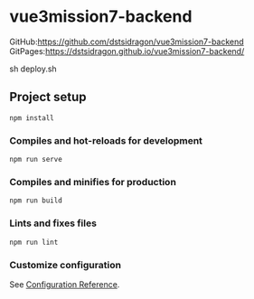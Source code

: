 # vue3mission7-backend
GitHub:https://github.com/dstsidragon/vue3mission7-backend
GitPages:https://dstsidragon.github.io/vue3mission7-backend/

sh deploy.sh
## Project setup
```
npm install
```

### Compiles and hot-reloads for development
```
npm run serve
```

### Compiles and minifies for production
```
npm run build
```

### Lints and fixes files
```
npm run lint
```

### Customize configuration
See [Configuration Reference](https://cli.vuejs.org/config/).
